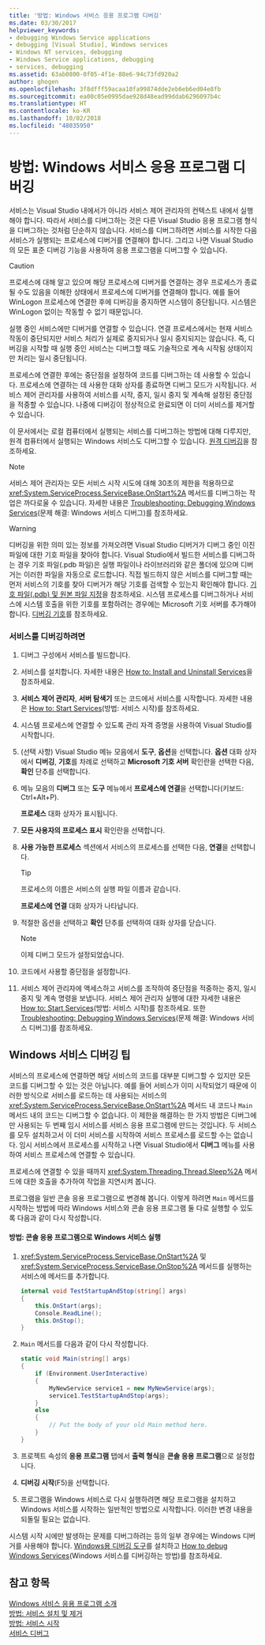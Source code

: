 ```yaml
---
title: '방법: Windows 서비스 응용 프로그램 디버깅'
ms.date: 03/30/2017
helpviewer_keywords:
- debugging Windows Service applications
- debugging [Visual Studio], Windows services
- Windows NT services, debugging
- Windows Service applications, debugging
- services, debugging
ms.assetid: 63ab0800-0f05-4f1e-88e6-94c73fd920a2
author: ghogen
ms.openlocfilehash: 3f8dfff59acaa10fa99874dde2eb6eb6ed04e8fb
ms.sourcegitcommit: ea00c05e0995dae928d48ead99ddab6296097b4c
ms.translationtype: HT
ms.contentlocale: ko-KR
ms.lasthandoff: 10/02/2018
ms.locfileid: "48035950"
---
```

# <a name="how-to-debug-windows-service-applications"></a>방법: Windows 서비스 응용 프로그램 디버깅
서비스는 Visual Studio 내에서가 아니라 서비스 제어 관리자의 컨텍스트 내에서 실행해야 합니다. 따라서 서비스를 디버그하는 것은 다른 Visual Studio 응용 프로그램 형식을 디버그하는 것처럼 단순하지 않습니다. 서비스를 디버그하려면 서비스를 시작한 다음 서비스가 실행되는 프로세스에 디버거를 연결해야 합니다. 그리고 나면 Visual Studio의 모든 표준 디버깅 기능을 사용하여 응용 프로그램을 디버그할 수 있습니다.  
  
> [!CAUTION]
>  프로세스에 대해 알고 있으며 해당 프로세스에 디버거를 연결하는 경우 프로세스가 종료될 수도 있음을 이해한 상태에서 프로세스에 디버거를 연결해야 합니다. 예를 들어 WinLogon 프로세스에 연결한 후에 디버깅을 중지하면 시스템이 중단됩니다. 시스템은 WinLogon 없이는 작동할 수 없기 때문입니다.  
  
 실행 중인 서비스에만 디버거를 연결할 수 있습니다. 연결 프로세스에서는 현재 서비스 작동이 중단되지만 서비스 처리가 실제로 중지되거나 일시 중지되지는 않습니다. 즉, 디버깅을 시작할 때 실행 중인 서비스는 디버그할 때도 기술적으로 계속 시작됨 상태이지만 처리는 일시 중단됩니다.  
  
 프로세스에 연결한 후에는 중단점을 설정하여 코드를 디버그하는 데 사용할 수 있습니다. 프로세스에 연결하는 데 사용한 대화 상자를 종료하면 디버그 모드가 시작됩니다. 서비스 제어 관리자를 사용하여 서비스를 시작, 중지, 일시 중지 및 계속해 설정된 중단점을 적중할 수 있습니다. 나중에 디버깅이 정상적으로 완료되면 이 더미 서비스를 제거할 수 있습니다.  
  
 이 문서에서는 로컬 컴퓨터에서 실행되는 서비스를 디버그하는 방법에 대해 다루지만, 원격 컴퓨터에서 실행되는 Windows 서비스도 디버그할 수 있습니다. [원격 디버깅](/visualstudio/debugger/debug-installed-app-package)을 참조하세요.  
  
> [!NOTE]
>  서비스 제어 관리자는 모든 서비스 시작 시도에 대해 30초의 제한을 적용하므로 <xref:System.ServiceProcess.ServiceBase.OnStart%2A> 메서드를 디버그하는 작업은 까다로울 수 있습니다. 자세한 내용은 [Troubleshooting: Debugging Windows Services](../../../docs/framework/windows-services/troubleshooting-debugging-windows-services.md)(문제 해결: Windows 서비스 디버그)를 참조하세요.  
  
> [!WARNING]
>  디버깅을 위한 의미 있는 정보를 가져오려면 Visual Studio 디버거가 디버그 중인 이진 파일에 대한 기호 파일을 찾아야 합니다. Visual Studio에서 빌드한 서비스를 디버그하는 경우 기호 파일(.pdb 파일)은 실행 파일이나 라이브러리와 같은 폴더에 있으며 디버거는 이러한 파일을 자동으로 로드합니다. 직접 빌드하지 않은 서비스를 디버그할 때는 먼저 서비스의 기호를 찾아 디버거가 해당 기호를 검색할 수 있는지 확인해야 합니다. [기호 파일(.pdb) 및 원본 파일 지정](https://msdn.microsoft.com/library/1105e169-5272-4e7c-b3e7-cda1b7798a6b)을 참조하세요. 시스템 프로세스를 디버그하거나 서비스에 시스템 호출을 위한 기호를 포함하려는 경우에는 Microsoft 기호 서버를 추가해야 합니다. [디버깅 기호](/windows/desktop/DxTechArts/debugging-with-symbols)를 참조하세요.  
  
### <a name="to-debug-a-service"></a>서비스를 디버깅하려면  
  
1.  디버그 구성에서 서비스를 빌드합니다.  
  
2.  서비스를 설치합니다. 자세한 내용은 [How to: Install and Uninstall Services](../../../docs/framework/windows-services/how-to-install-and-uninstall-services.md)을 참조하세요.  
  
3.  **서비스 제어 관리자**, **서버 탐색기** 또는 코드에서 서비스를 시작합니다. 자세한 내용은 [How to: Start Services](../../../docs/framework/windows-services/how-to-start-services.md)(방법: 서비스 시작)를 참조하세요.  
  
4.  시스템 프로세스에 연결할 수 있도록 관리 자격 증명을 사용하여 Visual Studio를 시작합니다.  
  
5.  (선택 사항) Visual Studio 메뉴 모음에서 **도구**, **옵션**을 선택합니다. **옵션** 대화 상자에서 **디버깅**, **기호**를 차례로 선택하고 **Microsoft 기호 서버** 확인란을 선택한 다음, **확인** 단추를 선택합니다.  
  
6.  메뉴 모음의 **디버그** 또는 **도구** 메뉴에서 **프로세스에 연결**을 선택합니다(키보드: Ctrl+Alt+P).  
  
     **프로세스** 대화 상자가 표시됩니다.  
  
7.  **모든 사용자의 프로세스 표시** 확인란을 선택합니다.  
  
8.  **사용 가능한 프로세스** 섹션에서 서비스의 프로세스를 선택한 다음, **연결**을 선택합니다.  
  
    > [!TIP]
    >  프로세스의 이름은 서비스의 실행 파일 이름과 같습니다.  
  
     **프로세스에 연결** 대화 상자가 나타납니다.  
  
9. 적절한 옵션을 선택하고 **확인** 단추를 선택하여 대화 상자를 닫습니다.  
  
    > [!NOTE]
    >  이제 디버그 모드가 설정되었습니다.  
  
10. 코드에서 사용할 중단점을 설정합니다.  
  
11. 서비스 제어 관리자에 액세스하고 서비스를 조작하여 중단점을 적중하는 중지, 일시 중지 및 계속 명령을 보냅니다. 서비스 제어 관리자 실행에 대한 자세한 내용은 [How to: Start Services](../../../docs/framework/windows-services/how-to-start-services.md)(방법: 서비스 시작)를 참조하세요. 또한 [Troubleshooting: Debugging Windows Services](../../../docs/framework/windows-services/troubleshooting-debugging-windows-services.md)(문제 해결: Windows 서비스 디버그)를 참조하세요.  
  
## <a name="debugging-tips-for-windows-services"></a>Windows 서비스 디버깅 팁  
 서비스의 프로세스에 연결하면 해당 서비스의 코드를 대부분 디버그할 수 있지만 모든 코드를 디버그할 수 있는 것은 아닙니다. 예를 들어 서비스가 이미 시작되었기 때문에 이러한 방식으로 서비스를 로드하는 데 사용되는 서비스의 <xref:System.ServiceProcess.ServiceBase.OnStart%2A> 메서드 내 코드나 `Main` 메서드 내의 코드는 디버그할 수 없습니다. 이 제한을 해결하는 한 가지 방법은 디버그에만 사용되는 두 번째 임시 서비스를 서비스 응용 프로그램에 만드는 것입니다. 두 서비스를 모두 설치하고서 이 더미 서비스를 시작하여 서비스 프로세스를 로드할 수는 없습니다. 임시 서비스에서 프로세스를 시작하고 나면 Visual Studio에서 **디버그** 메뉴를 사용하여 서비스 프로세스에 연결할 수 있습니다.  
  
 프로세스에 연결할 수 있을 때까지 <xref:System.Threading.Thread.Sleep%2A> 메서드에 대한 호출을 추가하여 작업을 지연시켜 봅니다.  
  
 프로그램을 일반 콘솔 응용 프로그램으로 변경해 봅니다. 이렇게 하려면 `Main` 메서드를 시작하는 방법에 따라 Windows 서비스와 콘솔 응용 프로그램 둘 다로 실행할 수 있도록 다음과 같이 다시 작성합니다.  
  
#### <a name="how-to-run-a-windows-service-as-a-console-application"></a>방법: 콘솔 응용 프로그램으로 Windows 서비스 실행  
  
1.  <xref:System.ServiceProcess.ServiceBase.OnStart%2A> 및 <xref:System.ServiceProcess.ServiceBase.OnStop%2A> 메서드를 실행하는 서비스에 메서드를 추가합니다.  
  
    ```csharp  
    internal void TestStartupAndStop(string[] args)  
    {  
        this.OnStart(args);  
        Console.ReadLine();  
        this.OnStop();  
    }  
    ```  
  
2.  `Main` 메서드를 다음과 같이 다시 작성합니다.  
  
    ```csharp  
    static void Main(string[] args)  
    {  
        if (Environment.UserInteractive)  
        {  
            MyNewService service1 = new MyNewService(args);  
            service1.TestStartupAndStop(args);  
        }  
        else  
        {  
            // Put the body of your old Main method here.  
        }  
    }
    ```  
  
3.  프로젝트 속성의 **응용 프로그램** 탭에서 **출력 형식**을 **콘솔 응용 프로그램**으로 설정합니다.  
  
4.  **디버깅 시작**(F5)을 선택합니다.  
  
5.  프로그램을 Windows 서비스로 다시 실행하려면 해당 프로그램을 설치하고 Windows 서비스를 시작하는 일반적인 방법으로 시작합니다. 이러한 변경 내용을 되돌릴 필요는 없습니다.  
  
 시스템 시작 시에만 발생하는 문제를 디버그하려는 등의 일부 경우에는 Windows 디버거를 사용해야 합니다. [Windows용 디버깅 도구](https://msdn.microsoft.com/windows/hardware/hh852365)를 설치하고 [How to debug Windows Services](https://support.microsoft.com/kb/824344)(Windows 서비스를 디버깅하는 방법)를 참조하세요.  
  
## <a name="see-also"></a>참고 항목  
 [Windows 서비스 응용 프로그램 소개](../../../docs/framework/windows-services/introduction-to-windows-service-applications.md)  
 [방법: 서비스 설치 및 제거](../../../docs/framework/windows-services/how-to-install-and-uninstall-services.md)  
 [방법: 서비스 시작](../../../docs/framework/windows-services/how-to-start-services.md)  
 [서비스 디버그](/windows/desktop/Services/debugging-a-service)
